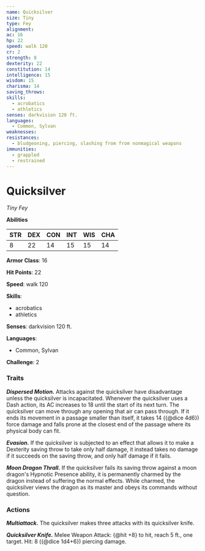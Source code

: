 ```yaml
---
name: Quicksilver
size: Tiny
type: Fey
alignment: 
ac: 16
hp: 22
speed: walk 120
cr: 2
strength: 8
dexterity: 22
constitution: 14
intelligence: 15
wisdom: 15
charisma: 14
saving_throws:
skills:
  - acrobatics
  - athletics
senses: darkvision 120 ft.
languages:
  - Common, Sylvan
weaknesses:
resistances:
  - bludgeoning, piercing, slashing from from nonmagical weapons
immunities:
  - grappled
  - restrained
---
```


# Quicksilver

*Tiny Fey*

**Abilities**

| STR | DEX | CON | INT | WIS | CHA |
| --- | --- | --- | --- | --- | --- |
| 8 | 22 | 14 | 15 | 15 | 14 |

**Armor Class**: 16

**Hit Points**: 22

**Speed**: walk 120

**Skills**:
  - acrobatics
  - athletics

**Senses**: darkvision 120 ft.

**Languages**:
  - Common, Sylvan

**Challenge**: 2

### Traits
***Dispersed Motion.*** Attacks against the quicksilver have disadvantage unless the quicksilver is incapacitated. Whenever the quicksilver uses a Dash action, its AC increases to 18 until the start of its next turn. The quicksilver can move through any opening that air can pass through. If it ends its movement in a passage smaller than itself, it takes 14 ({@dice 4d6}) force damage and falls prone at the closest end of the passage where its physical body can fit.

***Evasion.*** If the quicksilver is subjected to an effect that allows it to make a Dexterity saving throw to take only half damage, it instead takes no damage if it succeeds on the saving throw, and only half damage if it fails.

***Moon Dragon Thrall.*** If the quicksilver fails its saving throw against a moon dragon's Hypnotic Presence ability, it is permanently charmed by the dragon instead of suffering the normal effects. While charmed, the quicksilver views the dragon as its master and obeys its commands without question.

### Actions
***Multiattack.*** The quicksilver makes three attacks with its quicksilver knife.

***Quicksilver Knife.*** Melee Weapon Attack: {@hit +8} to hit, reach 5 ft., one target. Hit: 8 ({@dice 1d4+6}) piercing damage.

